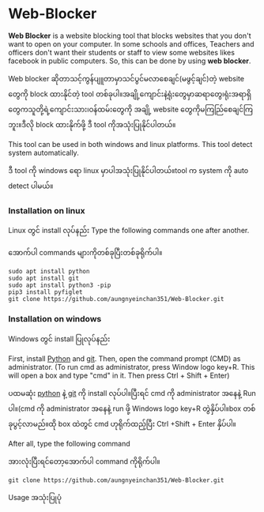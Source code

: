 # Web-Blocker
**Web Blocker** is a website blocking tool that blocks websites that you don't want to open on your computer. In some schools and offices, Teachers and officers don't want their students or staff to view some websites likes facebook in public computers. So, this can be done by using **web blocker**.

Web blocker ဆိုတာသင့်ကွန်ပျူတာမှာသင်ပွင်မလာစေချင်(မဖွင့်ချင်)တဲ့ website တွေကို block ထားနိုင်တဲ့ tool တစ်ခုပါ။အချို့ကျောင်းနဲ့ရုံးတွေမှာဆရာတွေ၊ရုံးအရာရှိတွေကသူတို့ရဲ့ကျောင်းသား၊ဝန်ထမ်းတွေကို အချို့ website တွေကိုမကြည်ြစေချင်ကြဘူး။ဒီလို block ထားနိုက်ဖို့ ဒီ tool ကိုအသုံးပြုနိုင်ပါတယ်။

This tool can be used in both windows and linux platforms. This tool detect system automatically.

ဒီ tool ကို windows ရော linux မှာပါအသုံးပြုနိုင်ပါတယ်။tool က system ကို auto detect ပါမယ်။

### Installation on linux

Linux တွင် install လုပ်နည်း
Type the following commands one after another.

အောက်ပါ commands များကိုတစ်ခုပြီးတစ်ခုရိုက်ပါ။
```
sudo apt install python
sudo apt install git
sudo apt install python3 -pip
pip3 install pyfiglet
git clone https://github.com/aungnyeinchan351/Web-Blocker.git
```
### Installation on windows

Windows တွင် install ပြုလုပ်နည်း

First, install [Python](https://www.python.org/downloads/) and [git](https://git-scm.com/downloads). Then, open the command prompt (CMD) as administrator. (To run cmd as administrator, press Window logo key+R. This will open a box and type "cmd" in it. Then press Ctrl + Shift + Enter)

ပထမဆုံး [python](https://www.python.org/downloads/) နဲ့ [git](https://git-scm.com/downloads) ကို install လုပ်ပါ။ပြီးရင် cmd ကို administrator အနေနဲ့ Run ပါ။(cmd ကို administrator အနေနဲ့ run ဖို့ Windows logo key+R တွဲနှိပ်ပါ။box တစ်ခုပွင့်လာမည်။ထို box ထဲတွင် cmd ဟုရိုက်ထည့်ပြီး Ctrl +Shift + Enter နှိပ်ပါ။

After all, type the following command

အားလုံးပြီးရင်တော့အောက်ပါ command ကိုရိုက်ပါ။
```
git clone https://github.com/aungnyeinchan351/Web-Blocker.git
```
Usage 
အသုံးပြုပုံ
